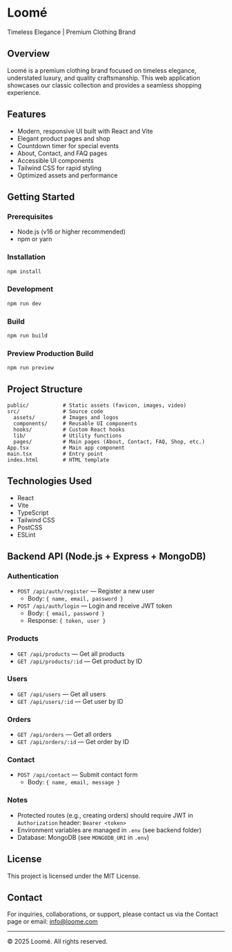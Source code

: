 # Loomé

Timeless Elegance | Premium Clothing Brand

## Overview
Loomé is a premium clothing brand focused on timeless elegance, understated luxury, and quality craftsmanship. This web application showcases our classic collection and provides a seamless shopping experience.

## Features
- Modern, responsive UI built with React and Vite
- Elegant product pages and shop
- Countdown timer for special events
- About, Contact, and FAQ pages
- Accessible UI components
- Tailwind CSS for rapid styling
- Optimized assets and performance

## Getting Started

### Prerequisites
- Node.js (v16 or higher recommended)
- npm or yarn

### Installation
```bash
npm install
```

### Development
```bash
npm run dev
```

### Build
```bash
npm run build
```

### Preview Production Build
```bash
npm run preview
```

## Project Structure
```
public/           # Static assets (favicon, images, video)
src/              # Source code
  assets/         # Images and logos
  components/     # Reusable UI components
  hooks/          # Custom React hooks
  lib/            # Utility functions
  pages/          # Main pages (About, Contact, FAQ, Shop, etc.)
App.tsx           # Main app component
main.tsx          # Entry point
index.html        # HTML template
```

## Technologies Used
- React
- Vite
- TypeScript
- Tailwind CSS
- PostCSS
- ESLint

## Backend API (Node.js + Express + MongoDB)

### Authentication
- `POST /api/auth/register` — Register a new user
  - Body: `{ name, email, password }`
- `POST /api/auth/login` — Login and receive JWT token
  - Body: `{ email, password }`
  - Response: `{ token, user }`

### Products
- `GET /api/products` — Get all products
- `GET /api/products/:id` — Get product by ID

### Users
- `GET /api/users` — Get all users
- `GET /api/users/:id` — Get user by ID

### Orders
- `GET /api/orders` — Get all orders
- `GET /api/orders/:id` — Get order by ID

### Contact
- `POST /api/contact` — Submit contact form
  - Body: `{ name, email, message }`

### Notes
- Protected routes (e.g., creating orders) should require JWT in `Authorization` header: `Bearer <token>`
- Environment variables are managed in `.env` (see backend folder)
- Database: MongoDB (see `MONGODB_URI` in `.env`)

## License
This project is licensed under the MIT License.

## Contact
For inquiries, collaborations, or support, please contact us via the Contact page or email: info@loome.com

---

© 2025 Loomé. All rights reserved.
